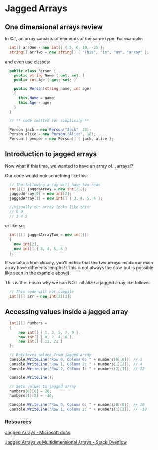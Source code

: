 # Jagged Arrays

## One dimensional arrays review

In C#, an array consists of elements of the same type. For example:

```c#
  int[] arrOne = new int[] { 5, 6, 10, -25 };
  string[] arrTwo = new string[] { "This", "is", "an", "array" };
```

and even use classes:

```c#
  public class Person {
    public string Name { get; set; }
    public int Age { get; set; }

    public Person(string name, int age)
    {
      this.Name = name;
      this.Age = age;
    }
  }

  // ** code omitted for simplicity **

  Person jack = new Person("Jack", 23);
  Person alice = new Person("Alice", 18);
  Person[] people = new Person[] { jack, alice };
```

## Introduction to jagged arrays

Now what if this time, we wanted to have an array of... arrays!?

Our code would look something like this:

```c#
  // The following array will have two rows
  int[][] jaggedArray = new int[2][];
  jaggedArray[0] = new int[2];
  jaggedArray[1] = new int[] { 3, 4, 5, 6 };

  //Visually our array looks like this:
  // 0 0
  // 3 4 5
```

or like so:

```c#
  int[][] jaggedArrayTwo = new int[][]
  {
    new int[2],
    new int[] { 3, 4, 5, 6 }
  };
```

If we take a look closely, you'll notice that the two arrays inside our main
array have differents lengths! (This is not always the case but is possible like
seen in the example above).

This is the reason why we can NOT initialize a jagged array like follows:

```c#
  // This code will not compile
  int[][] arr = new int[2][3];
```

## Accessing values inside a jagged array

```c#
  int[][] numbers =
  {
      new int[] { 1, 3, 5, 7, 9 },
      new int[] { 0, 2, 4, 6 },
      new int[] { 11, 22 }
  };

  // Retrieves values from jagged array
  Console.WriteLine("Row 0, Column 0: " + numbers[0][0]); // 1
  Console.WriteLine("Row 1, Column 2: " + numbers[1][2]); // 4
  Console.WriteLine("Row 2, Column 1: " + numbers[2][1]); // 22

  Console.WriteLine();

  // Sets values to jagged array
  numbers[0][0] = 20;
  numbers[1][2] = -10;

  Console.WriteLine("Row 0, Column 0: " + numbers[0][0]); // 20
  Console.WriteLine("Row 1, Column 2: " + numbers[1][2]); // -10
```

### Resources

[Jagged Arrays - Microsoft docs](https://docs.microsoft.com/en-us/dotnet/csharp/programming-guide/arrays/jagged-arrays)

[Jagged Arrays vs Multidimensional Arrays - Stack Overflow](https://stackoverflow.com/q/4648914/13358772)
